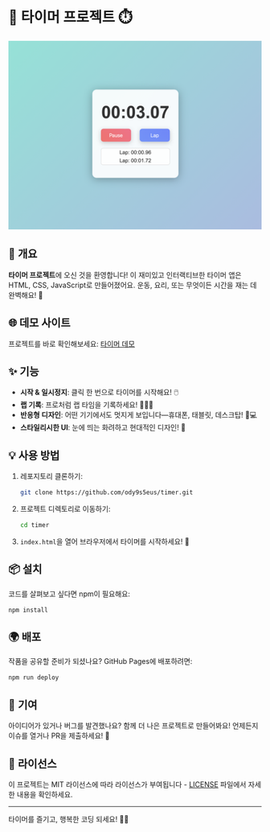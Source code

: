 # 🎉 타이머 프로젝트 ⏱️

![타이머 스크린샷](screenshot.png)

## 🚀 개요

**타이머 프로젝트**에 오신 것을 환영합니다! 이 재미있고 인터랙티브한 타이머 앱은 HTML, CSS, JavaScript로 만들어졌어요. 운동, 요리, 또는 무엇이든 시간을 재는 데 완벽해요! 🥳

## 🌐 데모 사이트

프로젝트를 바로 확인해보세요: [타이머 데모](https://ody9s5eus.github.io/timer)

## ✨ 기능

- **시작 & 일시정지**: 클릭 한 번으로 타이머를 시작해요! 🖱️
- **랩 기록**: 프로처럼 랩 타임을 기록하세요! 🏃‍♂️💨
- **반응형 디자인**: 어떤 기기에서도 멋지게 보입니다—휴대폰, 태블릿, 데스크탑! 📱💻
- **스타일리시한 UI**: 눈에 띄는 화려하고 현대적인 디자인! 🌈

## 💡 사용 방법

1. 레포지토리 클론하기:
   ```bash
   git clone https://github.com/ody9s5eus/timer.git
   ```
2. 프로젝트 디렉토리로 이동하기:
   ```bash
   cd timer
   ```
3. `index.html`을 열어 브라우저에서 타이머를 시작하세요! 🌟

## 📦 설치

코드를 살펴보고 싶다면 npm이 필요해요:
```bash
npm install
```

## 🌍 배포

작품을 공유할 준비가 되셨나요? GitHub Pages에 배포하려면:
```bash
npm run deploy
```

## 🤝 기여

아이디어가 있거나 버그를 발견했나요? 함께 더 나은 프로젝트로 만들어봐요! 언제든지 이슈를 열거나 PR을 제출하세요! 💖

## 📝 라이선스

이 프로젝트는 MIT 라이선스에 따라 라이선스가 부여됩니다 - [LICENSE](LICENSE) 파일에서 자세한 내용을 확인하세요.

---

타이머를 즐기고, 행복한 코딩 되세요! 🎈🎊
